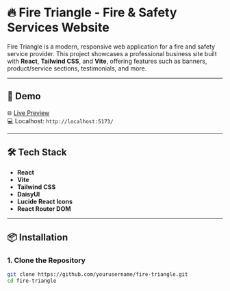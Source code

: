 # 🔥 Fire Triangle - Fire & Safety Services Website

Fire Triangle is a modern, responsive web application for a fire and safety service provider. This project showcases a professional business site built with **React**, **Tailwind CSS**, and **Vite**, offering features such as banners, product/service sections, testimonials, and more.

---

## 🚀 Demo

🌐 [Live Preview](#)  
💻 Localhost: `http://localhost:5173/`

---

## 🛠️ Tech Stack

- **React**
- **Vite**
- **Tailwind CSS**
- **DaisyUI**
- **Lucide React Icons**
- **React Router DOM**

---

## 📦 Installation

### 1. Clone the Repository

```bash
git clone https://github.com/yourusername/fire-triangle.git
cd fire-triangle